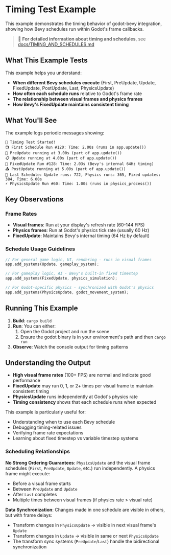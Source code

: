 # Timing Test Example

This example demonstrates the timing behavior of godot-bevy integration, showing how Bevy schedules run within Godot's frame callbacks.

> 📖 **For detailed information about timing and schedules**, see [docs/TIMING_AND_SCHEDULES.md](../../docs/TIMING_AND_SCHEDULES.md)

## What This Example Tests

This example helps you understand:

- **When different Bevy schedules execute** (First, PreUpdate, Update, FixedUpdate, PostUpdate, Last, PhysicsUpdate)
- **How often each schedule runs** relative to Godot's frame rate
- **The relationship between visual frames and physics frames**
- **How Bevy's FixedUpdate maintains consistent timing**

## What You'll See

The example logs periodic messages showing:

```
🚀 Timing Test Started!
📺 First Schedule Run #120: Time: 2.00s (runs in app.update())
🔄 PreUpdate running at 3.00s (part of app.update())
📋 Update running at 4.00s (part of app.update())
🔧 FixedUpdate Run #128: Time: 2.03s (Bevy's internal 64Hz timing)
📤 PostUpdate running at 5.00s (part of app.update())
🏁 Last Schedule: Update runs: 722, Physics runs: 365, Fixed updates: 384, Time: 6.00s
⚡ PhysicsUpdate Run #60: Time: 1.00s (runs in physics_process())
```

## Key Observations

### Frame Rates
- **Visual frames**: Run at your display's refresh rate (60-144 FPS)
- **Physics frames**: Run at Godot's physics tick rate (usually 60 Hz)
- **FixedUpdate**: Maintains Bevy's internal timing (64 Hz by default)

### Schedule Usage Guidelines

```rust
// For general game logic, UI, rendering - runs in visual frames
app.add_systems(Update, gameplay_system);

// For gameplay logic, AI - Bevy's built-in fixed timestep
app.add_systems(FixedUpdate, physics_simulation);

// For Godot-specific physics - synchronized with Godot's physics
app.add_systems(PhysicsUpdate, godot_movement_system);
```

## Running This Example

1. **Build**: `cargo build`
2. **Run**: You can either:
    1. Open the Godot project and run the scene
    1. Ensure the godot binary is in your environment's path and then `cargo run`
3. **Observe**: Watch the console output for timing patterns

## Understanding the Output

- **High visual frame rates** (100+ FPS) are normal and indicate good performance
- **FixedUpdate** may run 0, 1, or 2+ times per visual frame to maintain consistent timing
- **PhysicsUpdate** runs independently at Godot's physics rate
- **Timing consistency** shows that each schedule runs when expected

This example is particularly useful for:
- Understanding when to use each Bevy schedule
- Debugging timing-related issues
- Verifying frame rate expectations
- Learning about fixed timestep vs variable timestep systems

### Scheduling Relationships

**No Strong Ordering Guarantees**: `PhysicsUpdate` and the visual frame schedules (`First`, `PreUpdate`, `Update`, etc.) run independently. A physics frame might execute:
- Before a visual frame starts
- Between `PreUpdate` and `Update`
- After `Last` completes
- Multiple times between visual frames (if physics rate > visual rate)

**Data Synchronization**: Changes made in one schedule are visible in others, but with frame delays:
- Transform changes in `PhysicsUpdate` → visible in next visual frame's `Update`
- Transform changes in `Update` → visible in same or next `PhysicsUpdate`
- The transform sync systems (`PreUpdate`/`Last`) handle the bidirectional synchronization
